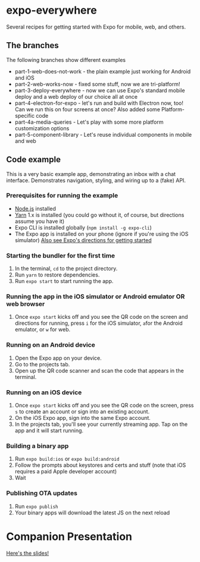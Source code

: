 # expo-everywhere
Several recipes for getting started with Expo for mobile, web, and others.

## The branches
The following branches show different examples
* part-1-web-does-not-work - the plain example just working for Android and iOS
* part-2-web-works-now - fixed some stuff, now we are tri-platform!
* part-3-deploy-everywhere - now we can use Expo's standard mobile deploy and a web deploy of our choice all at once
* part-4-electron-for-expo - let's run and build with Electron now, too! Can we run this on four screens at once? Also added some Platform-specific code
* part-4a-media-queries - Let's play with some more platform customization options
* part-5-component-library - Let's reuse individual components in mobile and web

## Code example
This is a very basic example app, demonstrating an inbox with a chat interface. Demonstrates navigation, styling, and wiring up to a (fake) API.


### Prerequisites for running the example
* [Node.js](https://nodejs.org/en/) installed
* [Yarn](https://yarnpkg.com/en/) 1.x is installed (you could go without it, of course, but directions assume you have it)
* Expo CLI is installed globally (`npm install -g expo-cli`)
* The Expo app is installed on your phone (ignore if you're using the iOS simulator)
[Also see Expo's directions for getting started](https://expo.io/learn)

### Starting the bundler for the first time
1. In the terminal, `cd` to the project directory.
2. Run `yarn` to restore dependencies.
3. Run `expo start` to start running the app.

### Running the app in the iOS simulator or Android emulator OR web browser
1. Once `expo start` kicks off and you see the QR code on the screen and directions for running, press `i` for the iOS simulator, `a`for the Android emulator, or `w` for web.

### Running on an Android device
1. Open the Expo app on your device.
2. Go to the projects tab.
3. Open up the QR code scanner and scan the code that appears in the terminal.

### Running on an iOS device
1. Once `expo start` kicks off and you see the QR code on the screen, press `s` to create an account or sign into an existing account.
2. On the iOS Expo app, sign into the same Expo account.
3. In the projects tab, you'll see your currently streaming app. Tap on the app and it will start running.

### Building a binary app
1. Run `expo build:ios` or `expo build:android`
2. Follow the prompts about keystores and certs and stuff (note that iOS requires a paid Apple developer account)
3. Wait

### Publishing OTA updates
1. Run `expo publish`
2. Your binary apps will download the latest JS on the next reload

# Companion Presentation

[Here's the slides!](https://docs.google.com/presentation/d/1DvLeKXz8puvmfjF1yFK06wfg2iv5GHGLTdtPhGh6U_w/edit?usp=sharing)

